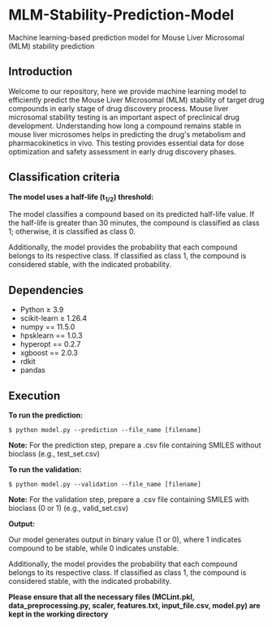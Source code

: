 # MLM-Stability-Prediction-Model
Machine learning-based prediction model for Mouse Liver Microsomal (MLM) stability prediction

## Introduction ## 

Welcome to our repository, here we provide machine learning model to efficiently predict the Mouse Liver Microsomal (MLM) stability of target drug compounds in early stage of drug discovery process. Mouse liver microsomal stability testing is an important aspect of preclinical drug development. Understanding how long a compound remains stable in mouse liver microsomes helps in predicting the drug's metabolism and pharmacokinetics in vivo. This testing provides essential data for dose optimization and safety assessment in early drug discovery phases.

## Classification criteria ##

**The model uses a half-life (t<sub>1/2</sub>) threshold:**

The model classifies a compound based on its predicted half-life value. If the half-life is greater than 30 minutes, the compound is classified as class 1; otherwise, it is classified as class 0.

Additionally, the model provides the probability that each compound belongs to its respective class. If classified as class 1, the compound is considered stable, with the indicated probability.

## Dependencies ##

- Python ≥ 3.9
- scikit-learn ≥ 1.26.4
- numpy == 11.5.0
- hpsklearn == 1.0.3
- hyperopt == 0.2.7
- xgboost == 2.0.3
- rdkit
- pandas

## Execution ##
**To run the prediction:**

```
$ python model.py --prediction --file_name [filename]
```
<strong>Note:</strong> For the prediction step, prepare a .csv file containing SMILES without bioclass (e.g., test_set.csv)

**To run the validation:**

```
$ python model.py --validation --file_name [filename]
```
<strong>Note:</strong> For the validation step, prepare a .csv file containing SMILES with bioclass (0 or 1) (e.g., valid_set.csv)

**Output:**

Our model generates output in binary value (1 or 0), where 1 indicates compound to be stable, while 0 indicates unstable.

Additionally, the model provides the probability that each compound belongs to its respective class. If classified as class 1, the compound is considered stable, with the indicated probability.

**Please ensure that all the necessary files (MCLint.pkl, data_preprocessing.py, scaler, features.txt, input_file.csv, model.py) are kept in the working directory**

